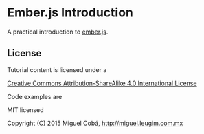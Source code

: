 # Ember.js Introduction

A practical introduction to [ember.js](http://emberjs.com/).

## License

Tutorial content is licensed under a 

[Creative Commons Attribution-ShareAlike 4.0 International License](http://creativecommons.org/licenses/by-sa/4.0/)

Code examples are

MIT licensed

Copyright (C) 2015 Miguel Cobá, http://miguel.leugim.com.mx
